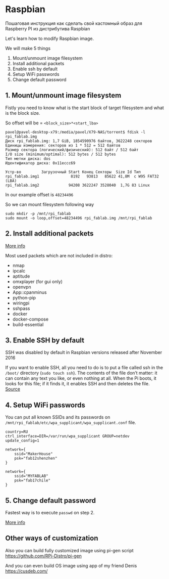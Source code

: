 ---
---

# Raspbian


Пошаговая инструкция как сделать свой кастомный образ для Raspberry PI из дистрибутива Raspbian

Let's learn how to modify Raspbian image.

We will make 5 things

1. Mount/unmount image filesystem
2. Install additional packets
3. Enable ssh by default
4. Setup WiFi passwords
5. Change default password


## 1. Mount/unmount image filesystem

Fistly you need to know what is the start block of target filesystem and what is the block size.

So offset will be = `<block_size>*<start_lba>`

```
pavel@pavel-desktop-x79:/media/pavel/X79-NAS/torrent$ fdisk -l rpi_fablab.img
Диск rpi_fablab.img: 1,7 GiB, 1854590976 байтов, 3622248 секторов
Единицы измерения: секторов из 1 * 512 = 512 байтов
Размер сектора (логический/физический): 512 байт / 512 байт
I/O size (minimum/optimal): 512 bytes / 512 bytes
Тип метки диска: dos
Идентификатор диска: 0x11eccc69

Устр-во         Загрузочный Start Конец Секторы  Size Id Тип
rpi_fablab.img1              8192   93813   85622 41,8M  c W95 FAT32 (LBA)
rpi_fablab.img2             94208 3622247 3528040  1,7G 83 Linux
```

In our example offset is `48234496`

So we can mount filesystem following way

```
sudo mkdir -p /mnt/rpi_fablab
sudo mount -o loop,offset=48234496 rpi_fablab.img /mnt/rpi_fablab
```

## 2. Install additional packets




[More info](https://wiki.debian.org/RaspberryPi/qemu-user-static)

Most used packets which are not included in distro:

* nmap
* ipcalc
* aptitude
* omxplayer (for gui only)
* openvpn
* App::cpanminus
* python-pip
* wiringpi
* sshpass
* docker
* docker-compose
* build-essential

## 3. Enable SSH by default

SSH was disabled by default in Raspbian versions released after November 2016

If you want to enable SSH, all you need to do is to put a file called ssh in the `/boot/` directory (`sudo touch ssh`). The contents of the file don’t matter: it can contain any text you like, or even nothing at all. When the Pi boots, it looks for this file; if it finds it, it enables SSH and then deletes the file. [Source](https://www.raspberrypi.org/blog/a-security-update-for-raspbian-pixel/)



## 4. Setup WiFi passwords

You can put all known SSIDs and its passwords on `/mnt/rpi_fablab/etc/wpa_supplicant/wpa_supplicant.conf` file.

```
country=RU
ctrl_interface=DIR=/var/run/wpa_supplicant GROUP=netdev
update_config=1

network={
    ssid="MakerHouse"
    psk="fab12shenzhen"
}

network={
    ssid="MYFABLAB"
    psk="fab17chile"
}
```

## 5. Change default password

Fastest way is to execute `passwd` on step 2.

[More info](https://www.raspberrypi.org/documentation/linux/usage/users.md)


## Other ways of customization

Also you can build fully customized image using pi-gen script https://github.com/RPi-Distro/pi-gen

And you can even build OS image using app of my friend Denis https://cusdeb.com/
